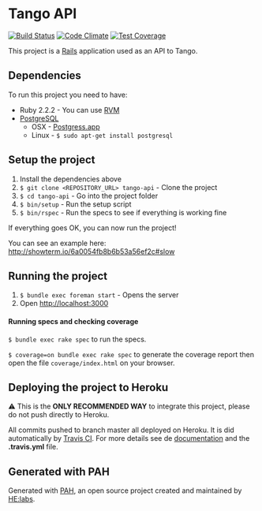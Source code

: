 # Tango API

[![Build Status](https://travis-ci.org/craftcode/tango-api.svg?branch=master)](https://travis-ci.org/craftcode/tango-api)
[![Code Climate](https://codeclimate.com/github/craftcode/tango-api/badges/gpa.svg)](https://codeclimate.com/github/craftcode/tango-api)
[![Test Coverage](https://codeclimate.com/github/craftcode/tango-api/badges/coverage.svg)](https://codeclimate.com/github/craftcode/tango-api/coverage)

This project is a [Rails](http://rubyonrails.org/) application used as an API to Tango.

## Dependencies

To run this project you need to have:

* Ruby 2.2.2 - You can use [RVM](http://rvm.io)
* [PostgreSQL](http://www.postgresql.org/)
  * OSX - [Postgress.app](http://postgresapp.com/)
  * Linux - `$ sudo apt-get install postgresql`

## Setup the project

1. Install the dependencies above
2. `$ git clone <REPOSITORY_URL> tango-api` - Clone the project
3. `$ cd tango-api` - Go into the project folder
4. `$ bin/setup` - Run the setup script
5. `$ bin/rspec` - Run the specs to see if everything is working fine

If everything goes OK, you can now run the project!

You can see an example here: http://showterm.io/6a0054fb8b6b53a56ef2c#slow

## Running the project

1. `$ bundle exec foreman start` - Opens the server
2. Open [http://localhost:3000](http://localhost:3000)

#### Running specs and checking coverage

`$ bundle exec rake spec` to run the specs.

`$ coverage=on bundle exec rake spec` to generate the coverage report then open the file `coverage/index.html` on your browser.

## Deploying the project to Heroku

:warning: This is the **ONLY RECOMMENDED WAY** to integrate this project, please do not push directly to Heroku.

All commits pushed to branch master all deployed on Heroku. It is did automatically by [Travis CI](https://travis-ci.org/craftcode/tango-api).
For more details see de [documentation](http://docs.travis-ci.com/user/deployment/heroku/) and the **.travis.yml** file.

## Generated with PAH

Generated with [PAH](https://github.com/Helabs/pah), an open source project created and maintained by [HE:labs](http://helabs.com.br).
